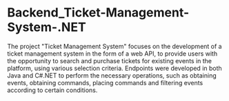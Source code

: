 # Backend_Ticket-Management-System-.NET
 The project "Ticket Management System" focuses on the development of a ticket management system in the form of a web API, to provide users with the opportunity to search and purchase tickets for existing events in the platform, using various selection criteria. Endpoints were developed in both Java and C#.NET to perform the necessary operations, such as obtaining events, obtaining commands, placing commands and filtering events according to certain conditions.
